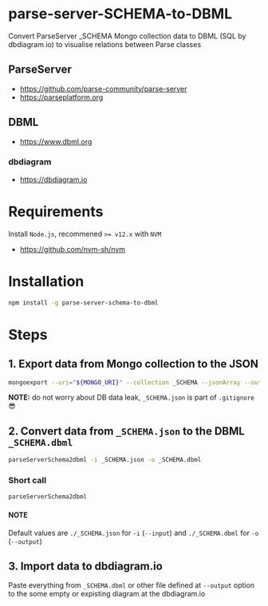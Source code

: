 # parse-server-SCHEMA-to-DBML
Convert ParseServer _SCHEMA Mongo collection data to DBML (SQL by dbdiagram.io) to visualise relations between Parse classes

## ParseServer

- https://github.com/parse-community/parse-server
- https://parseplatform.org

## DBML

- https://www.dbml.org

### dbdiagram

- https://dbdiagram.io

# Requirements

Install `Node.js`, recommened `>= v12.x` with `NVM`

- https://github.com/nvm-sh/nvm

# Installation

```bash
npm install -g parse-server-schema-to-dbml
```

# Steps

## 1. Export data from Mongo collection to the JSON

```bash
mongoexport --uri="${MONGO_URI}" --collection _SCHEMA --jsonArray --out _SCHEMA.json
```

**NOTE:** do not worry about DB data leak, `_SCHEMA.json` is part of `.gitignore` 😎

## 2. Convert data from `_SCHEMA.json` to the DBML `_SCHEMA.dbml`

```bash
parseServerSchema2dbml -i _SCHEMA.json -o _SCHEMA.dbml
```

### Short call

```bash
parseServerSchema2dbml
```

#### NOTE

Default values are `./_SCHEMA.json` for `-i` (`--input`) and `./_SCHEMA.dbml` for `-o` (`--output`) 

## 3. Import data to dbdiagram.io

Paste everything from `_SCHEMA.dbml` or other file defined at `--output` option to the some empty or expisting diagram at the dbdiagram.io
